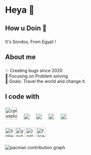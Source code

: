 <h1 align="left">Heya 👧</h1>

###

<h2 align="left">How u Doin 👀</h2>

###

<p align="left">It's Sondos, From Egypt !</p>

###

<h2 align="left">About me</h2>

###

<p align="left">✨ Creating bugs since 2020 <br>🔧 Focusing on Problem solving<br>🎯 Goals: Travel the world and change it.</p>

###

<h2 align="left">I code with</h2>

###

<div align="left">
  <img src="https://cdn.jsdelivr.net/gh/devicons/devicon/icons/cplusplus/cplusplus-original.svg" height="40" alt="cplusplus logo"  />
  <img width="12" />
  <img src="https://cdn.jsdelivr.net/gh/devicons/devicon/icons/html5/html5-original.svg" height="20" alt="html5 logo"  />
  <img width="12" />
  <img src="https://cdn.jsdelivr.net/gh/devicons/devicon/icons/css3/css3-original.svg" height="20" alt="css3 logo"  />
  <img width="12" />
  <img src="https://cdn.jsdelivr.net/gh/devicons/devicon/icons/javascript/javascript-original.svg" height="20" alt="javascript logo"  />
  <img width="12" />
  <img src="https://cdn.jsdelivr.net/gh/devicons/devicon/icons/react/react-original.svg" height="20" alt="react logo"  />
</div>

###

<div align="left">
  <img src="https://img.shields.io/static/v1?message=LinkedIn&logo=linkedin&label=&color=0077B5&logoColor=white&labelColor=&style=for-the-badge" height="30" alt="linkedin logo"  />
  <img src="https://img.shields.io/static/v1?message=Youtube&logo=youtube&label=&color=FF0000&logoColor=white&labelColor=&style=for-the-badge" height="30" alt="youtube logo"  />
  <img src="https://img.shields.io/static/v1?message=Instagram&logo=instagram&label=&color=E4405F&logoColor=white&labelColor=&style=for-the-badge" height="30" alt="instagram logo"  />
  <img src="https://img.shields.io/static/v1?message=Facebook&logo=facebook&label=&color=1877F2&logoColor=white&labelColor=&style=for-the-badge" height="30" alt="facebook logo"  />
</div>

###

<picture>
  <source media="(prefers-color-scheme: dark)" srcset="https://raw.githubusercontent.com/Sond0s/Sond0s/output/pacman-contribution-graph-dark.svg">
  <source media="(prefers-color-scheme: light)" srcset="https://raw.githubusercontent.com/Sond0s/Sond0s/output/pacman-contribution-graph.svg">
  <img alt="pacman contribution graph" src="https://raw.githubusercontent.com/Sond0s/Sond0s/output/pacman-contribution-graph.svg">
</picture>

###
